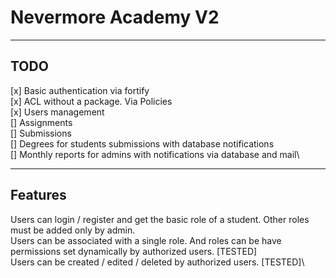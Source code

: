 # Nevermore Academy V2

---

## TODO

[x] Basic authentication via fortify\
[x] ACL without a package. Via Policies\
[x] Users management\
[] Assignments\
[] Submissions\
[] Degrees for students submissions with database notifications\
[] Monthly reports for admins with notifications via database and mail\

---

## Features

Users can login / register and get the basic role of a student. Other roles must be added only by admin.\
Users can be associated with a single role. And roles can be have permissions set dynamically by authorized users. [TESTED]\
Users can be created / edited / deleted by authorized users. [TESTED]\

